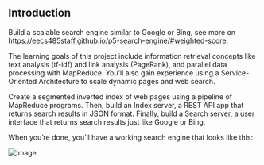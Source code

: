 ## Introduction

Build a scalable search engine similar to Google or Bing, see more on https://eecs485staff.github.io/p5-search-engine/#weighted-score.

The learning goals of this project include information retrieval concepts like text analysis (tf-idf) and link analysis (PageRank), and parallel data processing with MapReduce. You’ll also gain experience using a Service-Oriented Architecture to scale dynamic pages and web search.

Create a segmented inverted index of web pages using a pipeline of MapReduce programs. Then, build an Index server, a REST API app that returns search results in JSON format. Finally, build a Search server, a user interface that returns search results just like Google or Bing.

When you’re done, you’ll have a working search engine that looks like this:

![image](https://eecs485staff.github.io/p5-search-engine/images/GUI_2.png)
